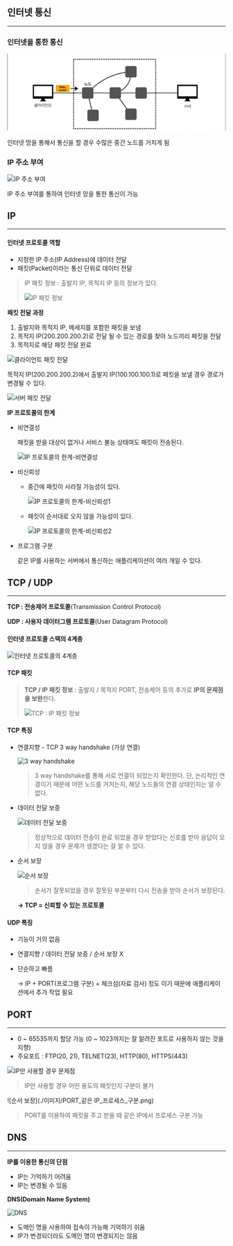 

## 인터넷 통신

------

### 인터넷을 통한 통신

![인터넷](./이미지/인터넷.png)

인터넷 망을 통해서 통신을 할 경우 수많은 중간 노드를 거치게 됨

### IP 주소 부여

![IP 주소 부여](./이미지/IP_주소_부여.png)

IP 주소 부여를 통하여 인터넷 망을 통한 통신이 가능



## IP

------

#### 인터넷 프로토콜 역할

- 지정한 IP 주소(IP Address)에 데이터 전달
- 패킷(Packet)이라는 통신 단위로 데이터 전달

> IP 패킷 정보 : 출발지 IP, 목적지 IP 등의 정보가 있다.
>
> ![IP 패킷 정보](./이미지/IP_패킷_정보.png)

**패킷 전달 과정**

1. 출발지와 목적지 IP, 메세지를 포함한 패킷을 보냄
2. 목적지 IP(200.200.200.2)로 전달 될 수 있는 경로를 찾아 노드끼리 패킷을 전달
3. 목적지로 해당 패킷 전달 완료 

![클라이언트 패킷 전달](./이미지/클라이언트_패킷_전달.png)

목적지 IP(200.200.200.2)에서 출발지 IP(100.100.100.1)로 패킷을 보낼 경우 경로가 변경될 수 있다.

![서버 패킷 전달](./이미지/서버_패킷_전달.png)

**IP 프로토콜의 한계**

- 비연결성

  패킷을 받을 대상이 없거나 서비스 불능 상태여도 패킷이 전송된다.

  ![IP 프로토콜의 한계-비연결성](./이미지/IP_프로토콜의_한계-비연결성.png)

- 비신뢰성

  - 중간에 패킷이 사라질 가능성이 있다.

    ![IP 프로토콜의 한계-비신뢰성1](./이미지/IP_프로토콜의_한계-비신뢰성1.png)

  - 패킷이 순서대로 오지 않을 가능성이 있다.

    ![IP 프로토콜의 한계-비신뢰성2](./이미지/IP_프로토콜의_한계-비신뢰성2.png)

- 프로그램 구분

  같은 IP를 사용하는 서버에서 통신하는 애플리케이션이 여러 개일 수 있다.

## TCP / UDP

------

**TCP : 전송제어 프로토콜**(Transmission Control Protocol)

**UDP : 사용자 데이터그램 프로토콜**(User Datagram Protocol)

#### 인터넷 프로토콜 스택의 4계층

![인터넷 프로토콜의 4계층](./이미지/인터넷_프로토콜의_4계층.png)

#### TCP 패킷

> **TCP / IP 패킷 정보** : 출발지 / 목적지 PORT, 전송제어 등의 추가로 **IP의 문제점을 보완**한다.
>
> ![TCP : IP 패킷 정보](./이미지/TCP/IP_패킷_정보.png)

#### TCP 특징 

- 연결지향 - TCP 3 way handshake (가상 연결)

  ![3 way handshake](./이미지/3_way_handshake.png)

  > 3 way handshake를 통해 서로 연결이 되었는지 확인한다. 단, 논리적인 연결이기 때문에 어떤 노드를 거치는지, 해당 노드들의 연결 상태인지는 알 수 없다.

- 데이터 전달 보증

  ![데이터 전달 보증](./이미지/데이터_전달_보증.png)

  > 정상적으로 데이터 전송이 완료 되었을 경우 받았다는 신호를 받아 응답이 오지 않을 경우 문제가 생겼다는 걸 알 수 있다.

- 순서 보장

  ![순서 보장](./이미지/순서_보장.png)

  > 순서가 잘못되었을 경우 잘못된 부분부터 다시 전송을 받아 순서가 보장된다.

  **-> TCP = 신뢰할 수 있는 프로토콜**

#### UDP 특징

- 기능이 거의 없음

- 연결지향  / 데이터 전달 보증 / 순서 보장 X

- 단순하고 빠름

  -> IP + PORT(프로그램 구분) + 체크섬(자료 검사) 정도 이기 때문에 애플리케이션에서 추가 작업 필요

## PORT

------

- 0 ~ 65535까지 할당 가능 (0 ~ 1023까지는 잘 알려진 포트로 사용하지 않는 것을 지향)
- 주요포트 : FTP(20, 21), TELNET(23), HTTP(80), HTTPS(443)

![IP만 사용할 경우 문제점](./이미지/IP만_사용할_경우의_문제점.png)

> IP만 사용할 경우 어떤 용도의 패킷인지 구분이 불가

![순서 보장](./이미지/PORT_같은 IP_프로세스_구분.png)

> PORT를 이용하여 패킷을 주고 받을 때 같은 IP에서 프로세스 구분 가능

## DNS

------

**IP를 이용한 통신의 단점**

- IP는 기억하기 어려움
- IP는 변경될 수 있음

**DNS(Domain Name System)**

![DNS](./이미지/DNS.png)

- 도메인 명을 사용하여 접속이 가능해 기억하기 쉬움
- IP가 변경되더라도 도메인 명이 변경되지는 않음
